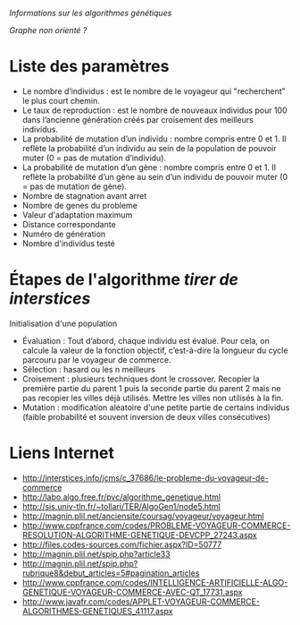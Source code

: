 _Informations sur les algorithmes génétiques_

_Graphe non orienté ?_

# Liste des paramètres #

  * Le nombre  d’individus : est le nombre de le voyageur qui "recherchent" le plus court chemin.
  * Le taux de reproduction : est le nombre de nouveaux individus pour 100 dans l’ancienne génération créés par croisement des meilleurs individus.
  * La probabilité de mutation d’un individu : nombre compris entre 0 et 1. Il reflète la probabilité d’un individu au sein de la population de pouvoir muter (0 = pas de mutation d’individu).
  * La probabilité de mutation d’un gène : nombre compris entre 0 et 1. Il reflète la probabilité d’un gène au sein d’un individu de pouvoir muter (0 = pas de mutation de gène).
  * Nombre de stagnation avant arret
  * Nombre de genes du probleme
  * Valeur d'adaptation maximum
  * Distance correspondante
  * Numéro de génération
  * Nombre d'individus testé

# Étapes de l'algorithme _tirer de interstices_ #
Initialisation d'une population

  * Évaluation : Tout d’abord, chaque individu est évalué. Pour cela, on calcule la valeur de la fonction objectif, c’est-à-dire la longueur du cycle parcouru par le voyageur de commerce.
  * Sélection : hasard ou les n meilleurs
  * Croisement : plusieurs techniques dont le crossover. Recopier la première partie du parent 1 puis la seconde partie du parent 2 mais ne pas recopier les villes déjà utilisés. Mettre les villes non utilisés à la fin.
  * Mutation : modification aléatoire d'une petite partie de certains individus (faible probabilité et souvent inversion de deux villes consécutives)


# Liens Internet #
  * http://interstices.info/jcms/c_37686/le-probleme-du-voyageur-de-commerce
  * http://labo.algo.free.fr/pvc/algorithme_genetique.html
  * http://sis.univ-tln.fr/~tollari/TER/AlgoGen1/node5.html
  * http://magnin.plil.net/anciensite/coursag/voyageur/voyageur.html
  * http://www.cppfrance.com/codes/PROBLEME-VOYAGEUR-COMMERCE-RESOLUTION-ALGORITHME-GENETIQUE-DEVCPP_27243.aspx
  * http://files.codes-sources.com/fichier.aspx?ID=50777
  * http://magnin.plil.net/spip.php?article33
  * http://magnin.plil.net/spip.php?rubrique8&debut_articles=5#pagination_articles
  * http://www.cppfrance.com/codes/INTELLIGENCE-ARTIFICIELLE-ALGO-GENETIQUE-VOYAGEUR-COMMERCE-AVEC-QT_17731.aspx
  * http://www.javafr.com/codes/APPLET-VOYAGEUR-COMMERCE-ALGORITHMES-GENETIQUES_41117.aspx